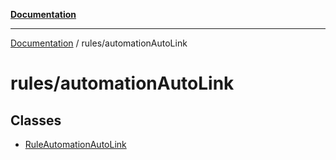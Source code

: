 [**Documentation**](https://raw.githubusercontent.com/Christian-Me/obsidian-front-matter-automate/main/doc/README.md)

***

[Documentation](https://raw.githubusercontent.com/Christian-Me/obsidian-front-matter-automate/main/doc/README.md) / rules/automationAutoLink

# rules/automationAutoLink

## Classes

- [RuleAutomationAutoLink](https://raw.githubusercontent.com/Christian-Me/obsidian-front-matter-automate/main/doc/rules/automationAutoLink/classes/RuleAutomationAutoLink.md)
